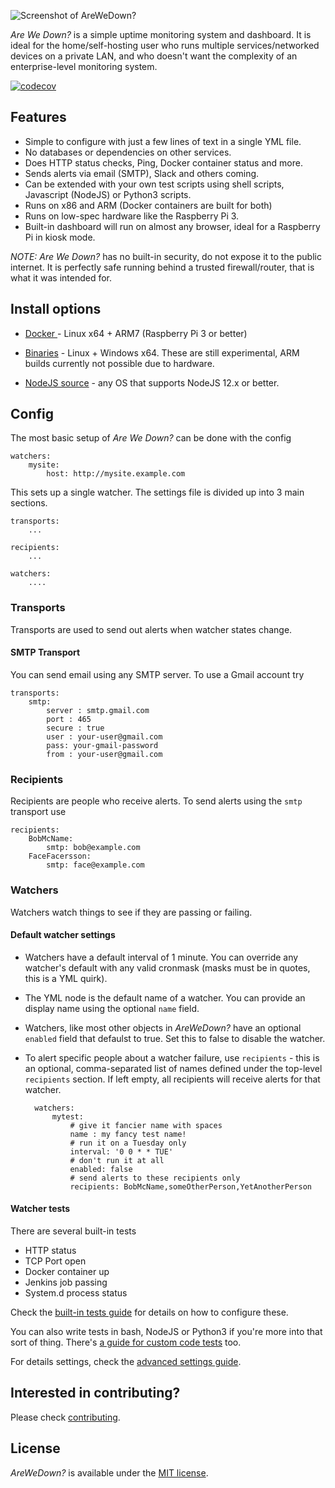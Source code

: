 ![Screenshot of AreWeDown?](https://github.com/shukriadams/arewedown/blob/master/screenshot.PNG)

*Are We Down?* is a simple uptime monitoring system and dashboard. It is ideal for the home/self-hosting user who runs multiple services/networked devices on a private LAN, and who doesn't want the complexity of  an enterprise-level monitoring system.

[![codecov](https://codecov.io/gh/shukriadams/arewedown/branch/develop/graph/badge.svg?token=DXO5XYWW2T)](https://codecov.io/gh/shukriadams/arewedown)

## Features 

- Simple to configure with just a few lines of text in a single YML file. 
- No databases or dependencies on other services.
- Does HTTP status checks, Ping, Docker container status and more.
- Sends alerts via email (SMTP), Slack and others coming.
- Can be extended with your own test scripts using shell scripts, Javascript (NodeJS) or Python3 scripts.
- Runs on x86 and ARM (Docker containers are built for both) 
- Runs on low-spec hardware like the Raspberry Pi 3.
- Built-in dashboard will run on almost any browser, ideal for a Raspberry Pi in kiosk mode. 

*NOTE:* *Are We Down?* has no built-in security, do not expose it to the public internet. It is perfectly safe running behind a trusted firewall/router, that is what it was intended for. 

## Install options

- [Docker ](/docs/install-docker.md) - Linux x64 + ARM7 (Raspberry Pi 3 or better)

- [Binaries](https://github.com/shukriadams/arewedown/releases) - Linux + Windows x64. These are still experimental, ARM builds currently not possible due to hardware.

- [NodeJS source](/docs/install-nodejs.md) - any OS that supports NodeJS 12.x or better.

## Config

The most basic setup of *Are We Down?* can be done with the config

    watchers:
        mysite:
            host: http://mysite.example.com

This sets up a single watcher. The settings file is divided up into 3 main sections. 

    transports:
        ...

    recipients:
        ...

    watchers:
        ....

### Transports

Transports are used to send out alerts when watcher states change. 

#### SMTP Transport

You can send email using any SMTP server. To use a Gmail account try

    transports:
        smtp:
            server : smtp.gmail.com
            port : 465
            secure : true
            user : your-user@gmail.com
            pass: your-gmail-password
            from : your-user@gmail.com

### Recipients

Recipients are people who receive alerts. To send alerts using the `smtp` transport use

    recipients:
        BobMcName:
            smtp: bob@example.com
        FaceFacersson:
            smtp: face@example.com

### Watchers

Watchers watch things to see if they are passing or failing. 

#### Default watcher settings

- Watchers have a default interval of 1 minute. You can override any watcher's default with any valid cronmask (masks must be in quotes, this is a YML quirk).
- The YML node is the default name of a watcher. You can provide an display name using the optional `name` field.
- Watchers, like most other objects in *AreWeDown?* have an optional `enabled` field that defaulst to true. Set this to false to disable the watcher.
- To alert specific people about a watcher failure, use `recipients` - this is an optional, comma-separated list of names defined under the top-level `recipients` section. If left empty, all recipients will receive alerts for that watcher.

        watchers:
            mytest:
                # give it fancier name with spaces
                name : my fancy test name!
                # run it on a Tuesday only
                interval: '0 0 * * TUE'
                # don't run it at all
                enabled: false
                # send alerts to these recipients only
                recipients: BobMcName,someOtherPerson,YetAnotherPerson

#### Watcher tests

There are several built-in tests 

- HTTP status
- TCP Port open
- Docker container up
- Jenkins job passing
- System.d process status

Check the [built-in tests guide](/docs/built-in-tests.md) for details on how to configure these.

You can also write tests in bash, NodeJS or Python3 if you're more into that sort of thing. There's [a guide for custom code tests](/docs/custom-tests.md) too.

For details settings, check the [advanced settings guide](/docs/advanced-settings.md).

## Interested in contributing?

Please check [contributing](/docs/contributing.md).

## License

*AreWeDown?* is available under the [MIT license](https://github.com/shukriadams/arewedown/blob/master/LICENSE).
